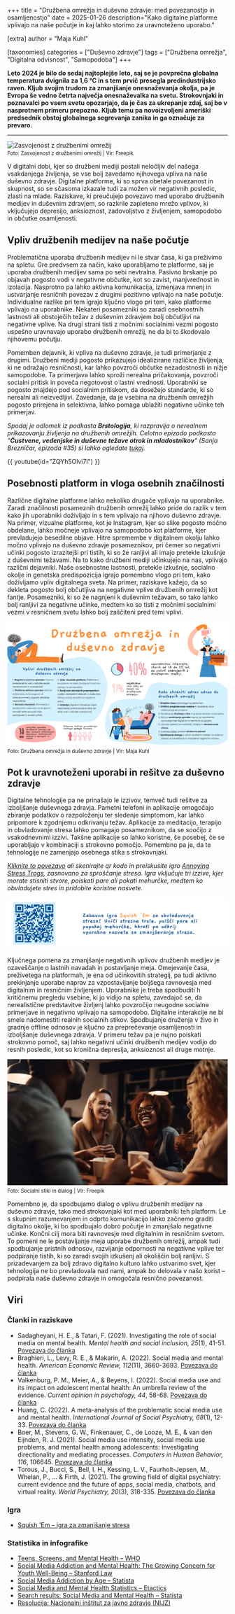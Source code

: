 +++
title = "Družbena omrežja in duševno zdravje: med povezanostjo in osamljenostjo"
date = 2025-01-26
description="Kako digitalne platforme vplivajo na naše počutje in kaj lahko storimo za uravnoteženo uporabo."

[extra]
author = "Maja Kuhl"

[taxonomies]
categories = ["Duševno zdravje"]
tags = ["Družbena omrežja", "Digitalna odvisnost", "Samopodoba"]
+++

**Leto 2024 je bilo do sedaj najtoplejše leto, saj se je povprečna globalna temperatura dvignila za 1,6 °C in s tem prvič presegla predindustrijsko raven. Kljub svojim trudom za zmanjšanje onesnaževanja okolja, pa je Evropa še vedno četrta največja onesnaževalka na svetu. Strokovnjaki in poznavalci po vsem svetu opozarjajo, da je čas za ukrepanje zdaj, saj bo v nasprotnem primeru prepozno. Kljub temu pa novoizvoljeni ameriški predsednik obstoj globalnega segrevanja zanika in ga označuje za prevaro.**

<!-- more -->

---

![Zasvojenost z družbenimi omrežij](slika1.jpg)\
<small>Foto: Zasvojenost z družbenimi omrežij | Vir: Freepik</small>  

V digitalni dobi, kjer so družbeni mediji postali neločljiv del našega vsakdanjega življenja, se vse bolj zavedamo njihovega vpliva na naše duševno zdravje. Digitalne platforme, ki so sprva obetale povezanost in skupnost, so se sčasoma izkazale tudi za možen vir negativnih posledic, zlasti na mlade. Raziskave, ki preučujejo povezavo med uporabo družbenih medijev in duševnim zdravjem, so razkrile zapleteno mrežo vplivov, ki vključujejo depresijo, anksioznost, zadovoljstvo z življenjem, samopodobo in občutke osamljenosti. 

## Vpliv družbenih medijev na naše počutje

Problematična uporaba družbenih medijev ni le stvar časa, ki ga preživimo na spletu. Gre predvsem za način, kako uporabljamo te platforme, saj je uporaba družbenih medijev sama po sebi nevtralna. Pasivno brskanje po objavah pogosto vodi v negativne občutke, kot so zavist, manjvrednost in izolacija. Nasprotno pa lahko aktivna komunikacija, izmenjava mnenj in ustvarjanje resničnih povezav z drugimi pozitivno vplivajo na naše počutje. Individualne razlike pri tem igrajo ključno vlogo pri tem, kako platforme vplivajo na uporabnike. Nekateri posamezniki so zaradi osebnostnih lastnosti ali obstoječih težav z duševnim zdravjem bolj občutljivi na negativne vplive. Na drugi strani tisti z močnimi socialnimi vezmi pogosto uspešno uravnavajo uporabo družbenih omrežij, ne da bi to škodovalo njihovemu počutju.

Pomemben dejavnik, ki vpliva na duševno zdravje, je tudi primerjanje z drugimi. Družbeni mediji pogosto prikazujejo idealizirane različice življenja, ki ne odražajo resničnosti, kar lahko povzroči občutke nezadostnosti in nižje samopodobe. Ta primerjava lahko sproži nerealna pričakovanja, povzroči socialni pritisk in poveča negotovost o lastni vrednosti. Uporabniki se pogosto znajdejo pod socialnim pritiskom, da dosežejo standarde, ki so nerealni ali neizvedljivi. Zavedanje, da je vsebina na družbenih omrežjih pogosto prirejena in selektivna, lahko pomaga ublažiti negativne učinke teh primerjav.  

*Spodaj je odlomek iz podkasta **Brstologija**, ki razpravlja o nerealnem prikazovanju življenja na družbenih omrežjih. Celotno epizodo podkasta "**Čustvene, vedenjske in duševne težave otrok in mladostnikov**" (Sanja Brezničar, epizoda #35) si lahko ogledate [tukaj](https://www.youtube.com/watch?v=ZQYh5Olvi7I).* 

{{ youtube(id="ZQYh5Olvi7I") }}

## Posebnosti platform in vloga osebnih značilnosti

Različne digitalne platforme lahko nekoliko drugače vplivajo na uporabnike. Zaradi značilnosti posameznih družbenih omrežij lahko pride do razlik v tem kako jih uporabniki doživljajo in s tem vplivajo na njihovo duševno zdravje. Na primer, vizualne platforme, kot je Instagram, kjer so slike pogosto močno obdelane, lahko močneje vplivajo na samopodobo kot platforme, kjer prevladujejo besedilne objave. Hitre spremembe v digitalnem okolju lahko močno vplivajo na duševno zdravje posameznikov, pri čemer so negativni učinki pogosto izrazitejši pri tistih, ki so že ranljivi ali imajo pretekle izkušnje z duševnimi težavami. Na to kako družbeni mediji učinkujejo na nas, vplivajo različni dejavniki. Naše osebnostne lastnosti, pretekle izkušnje, socialno okolje in genetska predispozicija igrajo pomembno vlogo pri tem, kako doživljamo vpliv digitalnega sveta. Na primer, raziskave kažejo, da so dekleta pogosto bolj občutljiva na negativne vplive družbenih omrežij kot fantje. Posamezniki, ki so že nagnjeni k duševnim težavam, so tako lahko bolj ranljivi za negativne učinke, medtem ko so tisti z močnimi socialnimi vezmi v resničnem svetu lahko bolj zaščiteni pred temi vplivi.

![Družbena omrežja in duševno zdravje](slika2.png)\
<small>Foto: Družbena omrežja in duševno zdravje | Vir: Maja Kuhl</small>  

## Pot k uravnoteženi uporabi in rešitve za duševno zdravje

Digitalne tehnologije pa ne prinašajo le izzivov, temveč tudi rešitve za izboljšanje duševnega zdravja. Pametni telefoni in aplikacije omogočajo zbiranje podatkov o razpoloženju ter sledenje simptomom, kar lahko pripomore k zgodnjemu odkrivanju težav. Aplikacije za meditacijo, terapijo in obvladovanje stresa lahko pomagajo posameznikom, da se soočijo z vsakodnevnimi izzivi. Takšne aplikacije so lahko koristne, še posebej, če se uporabljajo v kombinaciji s strokovno pomočjo. Pomembno pa je, da te tehnologije ne zamenjajo osebnega stika s strokovnjaki.

*[Kliknite to povezavo](https://mindyourmind.ca/apps/squishem_2023/pages/squish.html) ali  skenirajte qr kodo in preiskusite igro [Annoying Stress Trogs](https://mindyourmind.ca/apps/squishem_2023/index.html), zasnovano za sproščanje stresa. Igra vključuje tri izzive, kjer morate stisniti stvore, poiskati pare ali pokati mehurčke, medtem ko obvladujete stres in pridobite koristne nasvete.*

![](slika3.png)

Ključnega pomena za zmanjšanje negativnih vplivov družbenih medijev je ozaveščanje o lastnih navadah in postavljanje meja. Omejevanje časa, preživetega na platformah, je ena od učinkovitih strategij, pa tudi aktivno prekinjanje uporabe naprav za vzpostavljanje boljšega ravnovesja med digitalnim in resničnim življenjem. Uporabnike je treba spodbuditi h kritičnemu pregledu vsebine, ki jo vidijo na spletu, zavedajoč se, da nerealistične predstavitve življenj lahko povzročijo neugodne socialne primerjave in negativno vplivajo na samopodobo.  Digitalne interakcije ne bi smele nadomestiti realnih socialnih stikov. Spodbujanje druženja v živo in gradnje offline odnosov je ključno za preprečevanje osamljenosti in izboljšanje duševnega zdravja. V primeru težav pa je nujno poiskati strokovno pomoč, saj lahko negativni učinki družbenih medijev vodijo do resnih posledic, kot so kronična depresija, anksioznost ali druge motnje. 

![Družbena omrežja in duševno zdravje](slika4.jpg)\
<small>Foto: Socialni stiki in dialog | Vir: Freepik</small> 

Pomembno je, da spodbujamo dialog o vplivu družbenih medijev na duševno zdravje, tako med strokovnjaki kot med uporabniki teh platform. Le s skupnim razumevanjem in odprto komunikacijo lahko začnemo graditi digitalno okolje, ki bo spodbujalo dobro počutje in zmanjšalo negativne učinke. Končni cilj mora biti ravnovesje med digitalnim in resničnim svetom. To pomeni ne le postavljanje meja uporabe družbenih omrežij, ampak tudi spodbujanje pristnih odnosov, razvijanje odpornosti na negativne vplive ter podpiranje tistih, ki so zaradi svojih izkušenj ali okoliščin bolj ranljivi. S prizadevanjem za bolj zdravo digitalno kulturo lahko ustvarimo svet, kjer tehnologija ne bo prevladovala nad nami, ampak bo delovala v našo korist – podpirala naše duševno zdravje in omogočala resnično povezanost.

## Viri

### Članki in raziskave
- Sadagheyani, H. E., & Tatari, F. (2021). Investigating the role of social media on mental health. *Mental health and social inclusion, 25*(1), 41-51. [Povezava do članka](https://www.emerald.com/insight/content/doi/10.1108/mhsi-06-2020-0039/full/pdf?title=investigating-the-role-of-social-media-on-mental-health)  
- Braghieri, L., Levy, R. E., & Makarin, A. (2022). Social media and mental health. *American Economic Review, 112*(11), 3660-3693. [Povezava do članka](https://pubs.aeaweb.org/doi/pdfplus/10.1257/aer.20211218)  
- Valkenburg, P. M., Meier, A., & Beyens, I. (2022). Social media use and its impact on adolescent mental health: An umbrella review of the evidence. *Current opinion in psychology, 44*, 58-68. [Povezava do članka](https://www.sciencedirect.com/science/article/pii/S2352250X21001500)  
- Huang, C. (2022). A meta-analysis of the problematic social media use and mental health. *International Journal of Social Psychiatry, 68*(1), 12-33. [Povezava do članka](https://journals.sagepub.com/doi/abs/10.1177/0020764020978434)  
- Boer, M., Stevens, G. W., Finkenauer, C., de Looze, M. E., & van den Eijnden, R. J. (2021). Social media use intensity, social media use problems, and mental health among adolescents: Investigating directionality and mediating processes. *Computers in Human Behavior, 116*, 106645. [Povezava do članka](https://www.sciencedirect.com/science/article/pii/S0747563220303927)  
- Torous, J., Bucci, S., Bell, I. H., Kessing, L. V., Faurholt‐Jepsen, M., Whelan, P., ... & Firth, J. (2021). The growing field of digital psychiatry: current evidence and the future of apps, social media, chatbots, and virtual reality. *World Psychiatry, 20*(3), 318-335. [Povezava do članka](https://onlinelibrary.wiley.com/doi/full/10.1002/wps.20883)  

### Igra
- [Squish 'Em – igra za zmanjšanje stresa](https://mindyourmind.ca/games-tools/stress-wellness/squish-em/)  

### Statistika in infografike
- [Teens, Screens, and Mental Health – WHO](https://www.who.int/europe/news-room/25-09-2024-teens--screens-and-mental-health)  
- [Social Media Addiction and Mental Health: The Growing Concern for Youth Well-Being – Stanford Law](https://law.stanford.edu/2024/05/20/social-media-addiction-and-mental-health-the-growing-concern-for-youth-well-being/)  
- [Social Media Addiction by Age – Statista](https://www.statista.com/statistics/1081292/social-media-addiction-by-age-usa/)  
- [Social Media and Mental Health Statistics – Etactics](https://etactics.com/blog/social-media-and-mental-health-statistics)  
- [Search results: Social Media and Mental Health – Statista](https://www.statista.com/search/?q=social+media+and+mental+health&Search=&p=1)  
- [Resolucija: Nacionalni inštitut za javno zdravje (NIJZ)](https://nijz.si/wp-content/uploads/2022/12/zadnja_mira_resolucija_10_feb_2020_slo_1.pdf)  
